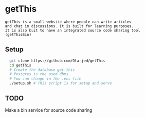 # getThis
    getThis is a small website where people can write articles
    and chat in discussions. It is built for learning purposes.
    It is also buit to have an integrated source code sharing tool (getThisBin)    

## Setup

```bash
  git clone https://github.com/Ola-jed/getThis
  cd getThis
  # Create the database get-this
  # Postgres is the used dbms.
  # You can change in the .env file
  ./setup.sh # This script is for setup and serve
```
## TODO
Make a bin service for source code sharing
